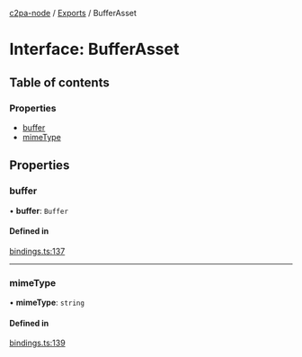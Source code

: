 [c2pa-node](../README.md) / [Exports](../modules.md) / BufferAsset

# Interface: BufferAsset

## Table of contents

### Properties

- [buffer](BufferAsset.md#buffer)
- [mimeType](BufferAsset.md#mimetype)

## Properties

### buffer

• **buffer**: `Buffer`

#### Defined in

[bindings.ts:137](https://github.com/contentauth/c2pa-node/blob/a776a47/js-src/bindings.ts#L137)

___

### mimeType

• **mimeType**: `string`

#### Defined in

[bindings.ts:139](https://github.com/contentauth/c2pa-node/blob/a776a47/js-src/bindings.ts#L139)
